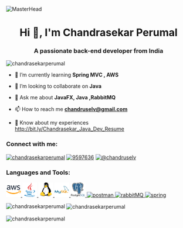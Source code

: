 ![MasterHead](https://user-images.githubusercontent.com/66934377/223913733-deb1d974-787d-43c4-b60d-eff538aa161e.gif)


<h1 align="center">Hi 👋, I'm Chandrasekar Perumal</h1>
<h3 align="center">A passionate back-end developer from India</h3>

<p align="left"> <img src="https://komarev.com/ghpvc/?username=chandrasekarperumal&label=Profile%20views&color=0e75b6&style=flat" alt="chandrasekarperumal" /> </p>

- 🌱 I’m currently learning **Spring MVC , AWS**

- 👯 I’m looking to collaborate on **Java**

- 💬 Ask me about **JavaFX, Java ,RabbitMQ**

- 📫 How to reach me **chandruselv@gmail.com**

- 📄 Know about my experiences http://bit.ly/Chandrasekar_Java_Dev_Resume

<h3 align="left">Connect with me:</h3>
<p align="left">
<a href="https://linkedin.com/in/chandrasekarperumal" target="blank"><img align="center" src="https://raw.githubusercontent.com/rahuldkjain/github-profile-readme-generator/master/src/images/icons/Social/linked-in-alt.svg" alt="chandrasekarperumal" height="30" width="40" /></a>
<a href="https://stackoverflow.com/users/9597636" target="blank"><img align="center" src="https://raw.githubusercontent.com/rahuldkjain/github-profile-readme-generator/master/src/images/icons/Social/stack-overflow.svg" alt="9597636" height="30" width="40" /></a>
<a href="https://medium.com/@chandruselv" target="blank"><img align="center" src="https://raw.githubusercontent.com/rahuldkjain/github-profile-readme-generator/master/src/images/icons/Social/medium.svg" alt="@chandruselv" height="30" width="40" /></a>
</p>

<h3 align="left">Languages and Tools:</h3>
<p align="left"> <a href="https://aws.amazon.com" target="_blank" rel="noreferrer"> <img src="https://raw.githubusercontent.com/devicons/devicon/master/icons/amazonwebservices/amazonwebservices-original-wordmark.svg" alt="aws" width="40" height="40"/> </a> <a href="https://www.java.com" target="_blank" rel="noreferrer"> <img src="https://raw.githubusercontent.com/devicons/devicon/master/icons/java/java-original.svg" alt="java" width="40" height="40"/> </a> <a href="https://www.linux.org/" target="_blank" rel="noreferrer"> <img src="https://raw.githubusercontent.com/devicons/devicon/master/icons/linux/linux-original.svg" alt="linux" width="40" height="40"/> </a> <a href="https://www.mysql.com/" target="_blank" rel="noreferrer"> <img src="https://raw.githubusercontent.com/devicons/devicon/master/icons/mysql/mysql-original-wordmark.svg" alt="mysql" width="40" height="40"/> </a> <a href="https://www.postgresql.org" target="_blank" rel="noreferrer"> <img src="https://raw.githubusercontent.com/devicons/devicon/master/icons/postgresql/postgresql-original-wordmark.svg" alt="postgresql" width="40" height="40"/> </a> <a href="https://postman.com" target="_blank" rel="noreferrer"> <img src="https://www.vectorlogo.zone/logos/getpostman/getpostman-icon.svg" alt="postman" width="40" height="40"/> </a> <a href="https://www.rabbitmq.com" target="_blank" rel="noreferrer"> <img src="https://www.vectorlogo.zone/logos/rabbitmq/rabbitmq-icon.svg" alt="rabbitMQ" width="40" height="40"/> </a> <a href="https://spring.io/" target="_blank" rel="noreferrer"> <img src="https://www.vectorlogo.zone/logos/springio/springio-icon.svg" alt="spring" width="40" height="40"/> </a> </p>

<p><img align="left" src="https://github-readme-stats.vercel.app/api/top-langs?username=chandrasekarperumal&show_icons=true&locale=en&layout=compact" alt="chandrasekarperumal" /></p>

<p>&nbsp;<img align="center" src="https://github-readme-stats.vercel.app/api?username=chandrasekarperumal&show_icons=true&locale=en" alt="chandrasekarperumal" /></p>

<p><img align="center" src="https://github-readme-streak-stats.herokuapp.com/?user=chandrasekarperumal&" alt="chandrasekarperumal" /></p>
